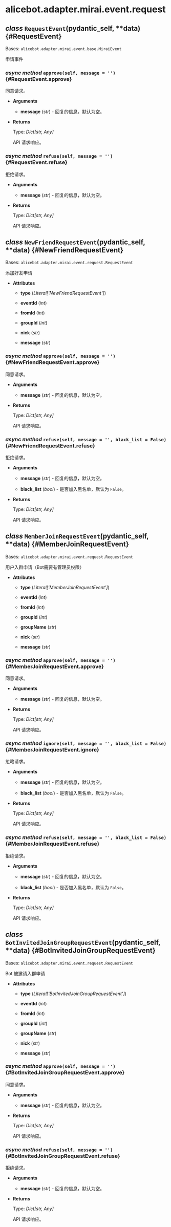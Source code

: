 # alicebot.adapter.mirai.event.request

## *class* `RequestEvent`(__pydantic_self__, **data) {#RequestEvent}

Bases: `alicebot.adapter.mirai.event.base.MiraiEvent`

申请事件

### *async method* `approve(self, message = '')` {#RequestEvent.approve}

同意请求。

- **Arguments**

  - **message** (*str*) - 回复的信息，默认为空。

- **Returns**

  Type: *Dict[str, Any]*

  API 请求响应。

### *async method* `refuse(self, message = '')` {#RequestEvent.refuse}

拒绝请求。

- **Arguments**

  - **message** (*str*) - 回复的信息，默认为空。

- **Returns**

  Type: *Dict[str, Any]*

  API 请求响应。

## *class* `NewFriendRequestEvent`(__pydantic_self__, **data) {#NewFriendRequestEvent}

Bases: `alicebot.adapter.mirai.event.request.RequestEvent`

添加好友申请

- **Attributes**

  - **type** (*Literal['NewFriendRequestEvent']*)

  - **eventId** (*int*)

  - **fromId** (*int*)

  - **groupId** (*int*)

  - **nick** (*str*)

  - **message** (*str*)

### *async method* `approve(self, message = '')` {#NewFriendRequestEvent.approve}

同意请求。

- **Arguments**

  - **message** (*str*) - 回复的信息，默认为空。

- **Returns**

  Type: *Dict[str, Any]*

  API 请求响应。

### *async method* `refuse(self, message = '', black_list = False)` {#NewFriendRequestEvent.refuse}

拒绝请求。

- **Arguments**

  - **message** (*str*) - 回复的信息，默认为空。

  - **black_list** (*bool*) - 是否加入黑名单，默认为 `False`。

- **Returns**

  Type: *Dict[str, Any]*

  API 请求响应。

## *class* `MemberJoinRequestEvent`(__pydantic_self__, **data) {#MemberJoinRequestEvent}

Bases: `alicebot.adapter.mirai.event.request.RequestEvent`

用户入群申请（Bot需要有管理员权限）

- **Attributes**

  - **type** (*Literal['MemberJoinRequestEvent']*)

  - **eventId** (*int*)

  - **fromId** (*int*)

  - **groupId** (*int*)

  - **groupName** (*str*)

  - **nick** (*str*)

  - **message** (*str*)

### *async method* `approve(self, message = '')` {#MemberJoinRequestEvent.approve}

同意请求。

- **Arguments**

  - **message** (*str*) - 回复的信息，默认为空。

- **Returns**

  Type: *Dict[str, Any]*

  API 请求响应。

### *async method* `ignore(self, message = '', black_list = False)` {#MemberJoinRequestEvent.ignore}

忽略请求。

- **Arguments**

  - **message** (*str*) - 回复的信息，默认为空。

  - **black_list** (*bool*) - 是否加入黑名单，默认为 `False`。

- **Returns**

  Type: *Dict[str, Any]*

  API 请求响应。

### *async method* `refuse(self, message = '', black_list = False)` {#MemberJoinRequestEvent.refuse}

拒绝请求。

- **Arguments**

  - **message** (*str*) - 回复的信息，默认为空。

  - **black_list** (*bool*) - 是否加入黑名单，默认为 `False`。

- **Returns**

  Type: *Dict[str, Any]*

  API 请求响应。

## *class* `BotInvitedJoinGroupRequestEvent`(__pydantic_self__, **data) {#BotInvitedJoinGroupRequestEvent}

Bases: `alicebot.adapter.mirai.event.request.RequestEvent`

Bot 被邀请入群申请

- **Attributes**

  - **type** (*Literal['BotInvitedJoinGroupRequestEvent']*)

  - **eventId** (*int*)

  - **fromId** (*int*)

  - **groupId** (*int*)

  - **groupName** (*str*)

  - **nick** (*str*)

  - **message** (*str*)

### *async method* `approve(self, message = '')` {#BotInvitedJoinGroupRequestEvent.approve}

同意请求。

- **Arguments**

  - **message** (*str*) - 回复的信息，默认为空。

- **Returns**

  Type: *Dict[str, Any]*

  API 请求响应。

### *async method* `refuse(self, message = '')` {#BotInvitedJoinGroupRequestEvent.refuse}

拒绝请求。

- **Arguments**

  - **message** (*str*) - 回复的信息，默认为空。

- **Returns**

  Type: *Dict[str, Any]*

  API 请求响应。